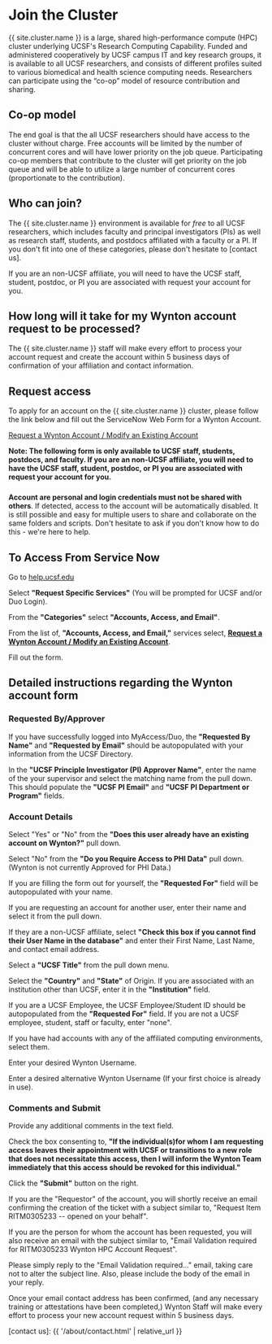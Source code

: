# Join the Cluster

{{ site.cluster.name }} is a large, shared high-performance compute (HPC) cluster underlying UCSF's Research Computing Capability. Funded and administered cooperatively by UCSF campus IT and key research groups, it is available to all UCSF researchers, and consists of different profiles suited to various biomedical and health science computing needs. Researchers can participate using the “co-op” model of resource contribution and sharing.


## Co-op model

The end goal is that the all UCSF researchers should have access to the cluster without charge.  Free accounts will be limited by the number of concurrent cores and will have lower priority on the job queue.  Participating co-op members that contribute to the cluster will get priority on the job queue and will be able to utilize a large number of concurrent cores (proportionate to the contribution).


## Who can join?

The {{ site.cluster.name }} environment is available for _free_ to all UCSF researchers, which includes faculty and principal investigators (PIs) as well as research staff, students, and postdocs affiliated with a faculty or a PI.  If you don't fit into one of these categories, please don't hesitate to [contact us].

If you are an non-UCSF affiliate, you will need to have the UCSF staff, student, postdoc, or PI you are associated with request your account for you.


## How long will it take for my Wynton account request to be processed?

The {{ site.cluster.name }} staff will make every effort to process your account request and create the account within 5 business days of confirmation of your affiliation and contact information.


## Request access

To apply for an account on the {{ site.cluster.name }} cluster, please follow the link below and fill out the ServiceNow Web Form for a Wynton Account. 

[Request a Wynton Account / Modify an Existing Account](https://ucsf.service-now.com/ucsfit?id=ucsf_sc_cat_item&sys_id=68f9651f1bf47c50683e0ed8624bcbac&sysparm_category=40c0305b7b92d000e2dc8180984d4d9f)

**Note: The following form is only available to UCSF staff, students, postdocs, and faculty. If you are an non-UCSF affiliate, you will need to have the UCSF staff, student, postdoc, or PI you are associated with request your account for you.**

<div class="alert alert-danger" role="alert" style="margin-top: 3ex">
<strong>Account are personal and login credentials must not be shared with others</strong>. If detected, access to the account will be automatically disabled.  It is still possible and easy for multiple users to share and collaborate on the same folders and scripts.  Don't hesitate to ask if you don't know how to do this - we're here to help.
</div>


## To Access From Service Now

Go to [help.ucsf.edu](https://help.ucsf.edu)

Select **"Request Specific Services"** (You will be prompted for UCSF and/or Duo Login).

From the **"Categories"** select **"Accounts, Access, and Email"**.

From the list of, **"Accounts, Access, and Email,"** services select, **[Request a Wynton Account / Modify an Existing Account](https://ucsf.service-now.com/ucsfit?id=ucsf_sc_cat_item&sys_id=68f9651f1bf47c50683e0ed8624bcbac&sysparm_category=40c0305b7b92d000e2dc8180984d4d9f)**.

Fill out the form.


## Detailed instructions regarding the Wynton account form

### Requested By/Approver

If you have successfully logged into MyAccess/Duo, the **"Requested By Name"** and **"Requested by Email"** should be autopopulated with your information from the UCSF Directory.

In the **"UCSF Principle Investigator (PI) Approver Name"**, enter the name of the your supervisor and select the matching name from the pull down. This should populate the **"UCSF PI Email"** and **"UCSF PI Department or Program"** fields.

### Account Details

Select "Yes" or "No" from the **"Does this user already have an existing account on Wynton?"** pull down.

Select "No" from the **"Do you Require Access to PHI Data"** pull down. (Wynton is not currently Approved for PHI Data.)

If you are filling the form out for yourself, the **"Requested For"** field will be autopopulated with your name.

If you are requesting an account for another user, enter their name and select it from the pull down.

If they are a non-UCSF affiliate, select **"Check this box if you cannot find their User Name in the database"** and enter their First Name, Last Name, and contact email address.

Select a **"UCSF Title"** from the pull down menu.

Select the **"Country"** and **"State"** of Origin. If you are associated with an institution other than UCSF, enter it in the **"Institution"** field.

If you are a UCSF Employee, the UCSF Employee/Student ID should be autopopulated from the **"Requested For"** field. If you are not a UCSF employee, student, staff or faculty, enter "none".

If you have had accounts with any of the affiliated computing environments, select them.

Enter your desired Wynton Username.

Enter a desired alternative Wynton Username (If your first choice is already in use).

### Comments and Submit

Provide any additional comments in the text field.

Check the box consenting to, **"If the individual(s)for whom I am requesting access leaves their appointment with UCSF or transitions to a new role that does not necessitate this access, then I will inform the Wynton Team immediately that this access should be revoked for this individual."**

Click the **"Submit"** button on the right.

If you are the "Requestor" of the account, you will shortly receive an email confirming the creation of the ticket with a subject similar to, "Request Item RITM0305233 -- opened on your behalf".

If you are the person for whom the account has been requested, you will also receive an email with the subject similar to, "Email Validation required for RITM0305233 Wynton HPC Account Request".

Please simply reply to the "Email Validation required..." email, taking care not to alter the subject line. Also, please include the body of the email in your reply.

Once your email contact address has been confirmed, (and any necessary training or attestations have been completed,) Wynton Staff will make every effort to process your new account request within 5 business days.

[contact us]: {{ '/about/contact.html' | relative_url }}
